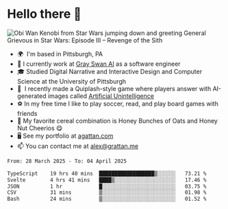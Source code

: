 <!--
**GameDog9988/GameDog9988** is a ✨ _special_ ✨ repository because its `README.md` (this file) appears on your GitHub profile.

Here are some ideas to get you started:

- 🔭 I’m currently working on ...
- 🌱 I’m currently learning ...
- 👯 I’m looking to collaborate on ...
- 🤔 I’m looking for help with ...
- 💬 Ask me about ...
- 📫 How to reach me: ...
- 😄 Pronouns: ...
- ⚡ Fun fact: ...
-->



Hello there 👋
==================================

![Obi Wan Kenobi from Star Wars jumping down and greeting General Grievous in Star Wars: Episode III – Revenge of the Sith](https://github.com/agrattan0820/agrattan0820/assets/51346343/689e56eb-29be-46a5-a079-28ea727b5f7e)


- 🌍  I'm based in Pittsburgh, PA
- 🦢  I currently work at [Gray Swan AI](https://www.grayswan.ai) as a software engineer
- 🎓  Studied Digital Narrative and Interactive Design and Computer Science at the University of Pittsburgh
- 👾  I recently made a Quiplash-style game where players answer with AI-generated images called [Artificial Unintelligence](https://github.com/agrattan0820/artificial-unintelligence)
- ⚽  In my free time I like to play soccer, read, and play board games with friends
- 🥣  My favorite cereal combination is Honey Bunches of Oats and Honey Nut Cheerios 😋
- 🖥️  See my portfolio at [agattan.com](http://agrattan.com/)
- 📫  You can contact me at [alex@grattan.me](mailto:alex@grattan.me)

<!--START_SECTION:waka-->

```txt
From: 28 March 2025 - To: 04 April 2025

TypeScript    19 hrs 40 mins  ██████████████████▒░░░░░░   73.21 %
Svelte        4 hrs 41 mins   ████▒░░░░░░░░░░░░░░░░░░░░   17.46 %
JSON          1 hr            █░░░░░░░░░░░░░░░░░░░░░░░░   03.75 %
CSV           31 mins         ▒░░░░░░░░░░░░░░░░░░░░░░░░   01.98 %
Bash          24 mins         ▒░░░░░░░░░░░░░░░░░░░░░░░░   01.52 %
```

<!--END_SECTION:waka-->
